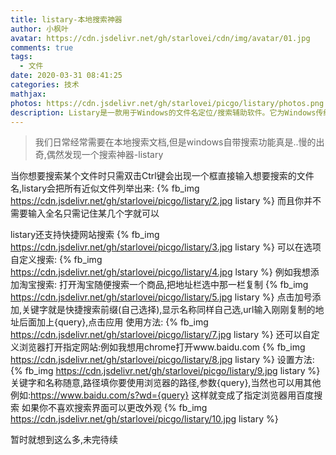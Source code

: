 ```yaml
---
title: listary-本地搜索神器
author: 小枫叶
avatar: https://cdn.jsdelivr.net/gh/starlovei/cdn/img/avatar/01.jpg
comments: true
tags:
  - 文件
date: 2020-03-31 08:41:25
categories: 技术
mathjax:
photos: https://cdn.jsdelivr.net/gh/starlovei/picgo/listary/photos.png
description: Listary是一款用于Windows的文件名定位/搜索辅助软件。它为Windows传统低效的文件打开/保存对话框提供了便捷、人性化的文件（夹）定位方式，同时改善了常见文件管理器中文件夹切换的效率。
---
```

> 我们日常经常需要在本地搜索文档,但是windows自带搜索功能真是..慢的出奇,偶然发现一个搜索神器-listary

当你想要搜索某个文件时只需双击Ctrl键会出现一个框直接输入想要搜索的文件名,listary会把所有近似文件列举出来:
{% fb_img https://cdn.jsdelivr.net/gh/starlovei/picgo/listary/2.jpg listary %}
而且你并不需要输入全名只需记住某几个字就可以

listary还支持快捷网站搜索
{% fb_img https://cdn.jsdelivr.net/gh/starlovei/picgo/listary/3.jpg listary %}
可以在选项自定义搜索:
{% fb_img https://cdn.jsdelivr.net/gh/starlovei/picgo/listary/4.jpg lstary %}
例如我想添加淘宝搜索:
打开淘宝随便搜索一个商品,把地址栏选中那一栏复制
{% fb_img https://cdn.jsdelivr.net/gh/starlovei/picgo/listary/5.jpg listary %}
点击加号添加,关键字就是快捷搜索前缀(自己选择),显示名称同样自己选,url输入刚刚复制的地址后面加上{query},点击应用
使用方法:
{% fb_img https://cdn.jsdelivr.net/gh/starlovei/picgo/listary/7.jpg listary %}
还可以自定义浏览器打开指定网站:例如我想用chrome打开www.baidu.com
{% fb_img https://cdn.jsdelivr.net/gh/starlovei/picgo/listary/8.jpg listary %}
设置方法:
{% fb_img https://cdn.jsdelivr.net/gh/starlovei/picgo/listary/9.jpg listary %}
关键字和名称随意,路径填你要使用浏览器的路径,参数{query},当然也可以用其他例如:https://www.baidu.com/s?wd={query} 这样就变成了指定浏览器用百度搜索
如果你不喜欢搜索界面可以更改外观
{% fb_img https://cdn.jsdelivr.net/gh/starlovei/picgo/listary/10.jpg listary %}

暂时就想到这么多,未完待续